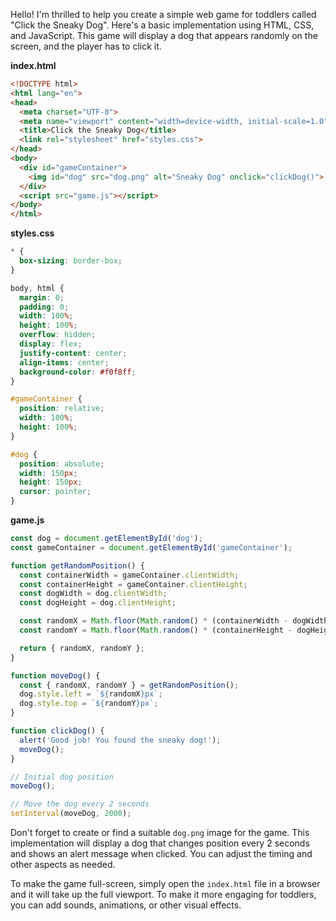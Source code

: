 Hello! I'm thrilled to help you create a simple web game for toddlers called "Click the Sneaky Dog". Here's a basic implementation using HTML, CSS, and JavaScript. This game will display a dog that appears randomly on the screen, and the player has to click it.

**index.html**

```html
<!DOCTYPE html>
<html lang="en">
<head>
  <meta charset="UTF-8">
  <meta name="viewport" content="width=device-width, initial-scale=1.0">
  <title>Click the Sneaky Dog</title>
  <link rel="stylesheet" href="styles.css">
</head>
<body>
  <div id="gameContainer">
    <img id="dog" src="dog.png" alt="Sneaky Dog" onclick="clickDog()">
  </div>
  <script src="game.js"></script>
</body>
</html>
```

**styles.css**

```css
* {
  box-sizing: border-box;
}

body, html {
  margin: 0;
  padding: 0;
  width: 100%;
  height: 100%;
  overflow: hidden;
  display: flex;
  justify-content: center;
  align-items: center;
  background-color: #f0f8ff;
}

#gameContainer {
  position: relative;
  width: 100%;
  height: 100%;
}

#dog {
  position: absolute;
  width: 150px;
  height: 150px;
  cursor: pointer;
}
```

**game.js**

```javascript
const dog = document.getElementById('dog');
const gameContainer = document.getElementById('gameContainer');

function getRandomPosition() {
  const containerWidth = gameContainer.clientWidth;
  const containerHeight = gameContainer.clientHeight;
  const dogWidth = dog.clientWidth;
  const dogHeight = dog.clientHeight;

  const randomX = Math.floor(Math.random() * (containerWidth - dogWidth));
  const randomY = Math.floor(Math.random() * (containerHeight - dogHeight));

  return { randomX, randomY };
}

function moveDog() {
  const { randomX, randomY } = getRandomPosition();
  dog.style.left = `${randomX}px`;
  dog.style.top = `${randomY}px`;
}

function clickDog() {
  alert('Good job! You found the sneaky dog!');
  moveDog();
}

// Initial dog position
moveDog();

// Move the dog every 2 seconds
setInterval(moveDog, 2000);
```

Don't forget to create or find a suitable `dog.png` image for the game. This implementation will display a dog that changes position every 2 seconds and shows an alert message when clicked. You can adjust the timing and other aspects as needed.

To make the game full-screen, simply open the `index.html` file in a browser and it will take up the full viewport. To make it more engaging for toddlers, you can add sounds, animations, or other visual effects.